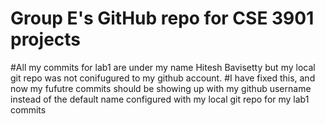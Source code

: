 # Group E's GitHub repo for CSE 3901 projects


#All my commits for lab1 are under my name Hitesh Bavisetty but my local git repo was not conifugured to my github account.
#I have fixed this, and now my fufutre commits should be showing up with my github username instead of the default name configured with my local git repo for my lab1 commits
